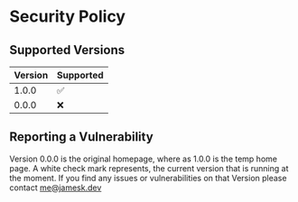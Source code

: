 # Security Policy

## Supported Versions

| Version | Supported          |
| ------- | ------------------ |
| 1.0.0   | :white_check_mark: |
| 0.0.0   | :x:                |

## Reporting a Vulnerability

Version 0.0.0 is the original homepage, where as 1.0.0 is the temp home page. A white check mark represents, the current
version that is running at the moment. If you find any issues or vulnerabilities on that Version please contact me@jamesk.dev
